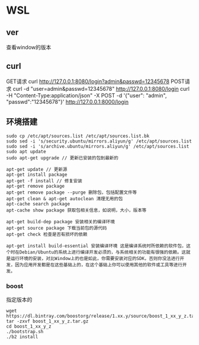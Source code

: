 # WSL

## ver
查看window的版本


## curl

GET请求
curl http://127.0.0.1:8080/login?admin&passwd=12345678
POST请求
curl -d "user=admin&passwd=12345678" http://127.0.0.1:8080/login
curl -H "Content-Type:application/json" -X POST -d '{"user": "admin", "passwd":"12345678"}' http://127.0.0.1:8000/login


## 环境搭建

```shell
sudo cp /etc/apt/sources.list /etc/apt/sources.list.bk
sudo sed -i 's/security.ubuntu/mirrors.aliyun/g' /etc/apt/sources.list 
sudo sed -i 's/archive.ubuntu/mirrors.aliyun/g' /etc/apt/sources.list
sudo apt update
sudo apt-get upgrade // 更新已安装的包到最新的

apt-get update // 更新源
apt-get install package 
apt-get -f install // 修复安装
apt-get remove package 
apt-get remove package --purge 删除包，包括配置文件等
apt-get clean & apt-get autoclean 清理无用的包
apt-cache search package 
apt-cache show package 获取包相关信息，如说明，大小，版本等

apt-get build-dep package 安装相关的编译环境
apt-get source package 下载当前包的源代码
apt-get check 检查是否有损坏的依赖

apt-get install build-essential 安装编译环境 这是编译系统时所依赖的软件包，这个时在Debian/Ubuntu的系统上进行编译开发必须的，与系统相关的功能有很强的依赖。这就是运行环境的安装，对比Window上的也是如此，你需要安装对应的SDK，否则你没法进行开发，因为应用开发都是在这些基础上的，在这个基础上你可以使用其他的软件或工具等进行开发。
```

### boost
指定版本的
```shell 
wget https://dl.bintray.com/boostorg/release/1.xx.y/source/boost_1_xx_y_z.tar.gz 
tar -zxvf boost_1_xx_y_z.tar.gz 
cd boost_1_xx_y_z
./bootstrap.sh 
./b2 install 
```


